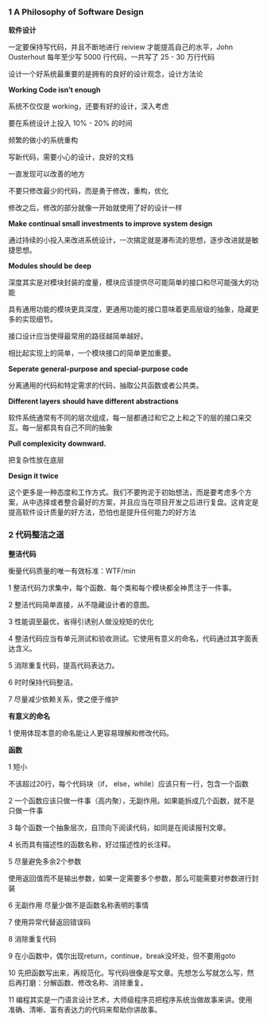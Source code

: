 
### 1  A Philosophy of Software Design

**软件设计**

一定要保持写代码，并且不断地进行 reiview 才能提高自己的水平，John Ousterhout 每年至少写 5000 行代码，一共写了 25 - 30 万行代码

设计一个好系统最重要的是拥有的良好的设计观念，设计方法论

**Working Code isn’t enough**

系统不仅仅是 working，还要有好的设计，深入考虑

要在系统设计上投入 10% - 20% 的时间

频繁的做小的系统重构

写新代码，需要小心的设计，良好的文档

一直发现可以改善的地方

不要只修改最少的代码，而是勇于修改，重构，优化

修改之后，修改的部分就像一开始就使用了好的设计一样

**Make continual small investments to improve system design**

通过持续的小投入来改进系统设计，一次搞定就是瀑布流的思想，逐步改进就是敏捷思想。

**Modules should be deep**

深度其实是对模块封装的度量，模块应该提供尽可能简单的接口和尽可能强大的功能

具有通用功能的模块更具深度，更通用功能的接口意味着更高层级的抽象，隐藏更多的实现细节。

接口设计应当使得最常用的路径越简单越好。

相比起实现上的简单，一个模块接口的简单更加重要。

**Seperate general-purpose and special-purpose code**

分离通用的代码和特定需求的代码，抽取公共函数或者公共类。

**Different layers should have different abstractions**

软件系统通常有不同的层次组成，每一层都通过和它之上和之下的层的接口来交互。每一层都具有自己不同的抽象

**Pull complexicity downward.**

把复杂性放在底层

**Design it twice**

这个更多是一种态度和工作方式。我们不要拘泥于初始想法，而是要考虑多个方案，从中选择或者整合最好的方案，并且应当在项目开发之后进行复盘。这肯定是提高软件设计质量的好方法，恐怕也是提升任何能力的好方法


### 2 代码整洁之道

**整洁代码**

衡量代码质量的唯一有效标准：WTF/min

1 整洁代码力求集中，每个函数、每个类和每个模块都全神贯注于一件事。

2 整洁代码简单直接，从不隐藏设计者的意图。

3 性能调至最优，省得引诱别人做没规矩的优化

4 整洁代码应当有单元测试和验收测试。它使用有意义的命名，代码通过其字面表达含义。

5 消除重复代码，提高代码表达力。

6 时时保持代码整洁。

7 尽量减少依赖关系，使之便于维护

**有意义的命名**

1 使用体现本意的命名能让人更容易理解和修改代码。

**函数**
 
1 短小

不该超过20行，每个代码块（if， else，while）应该只有一行，包含一个函数

2 一个函数应该只做一件事（高内聚），无副作用。如果能拆成几个函数，就不是只做一件事

3 每个函数一个抽象层次，自顶向下阅读代码，如同是在阅读报刊文章。

4 长而具有描述性的函数名称，好过描述性的长注释。

5 尽量避免多余2个参数

使用返回值而不是输出参数，如果一定需要多个参数，那么可能需要对参数进行封装

6 无副作用
尽量少做不是函数名称表明的事情

7 使用异常代替返回错误码

8 消除重复代码

9 在小函数中，偶尔出现return，continue，break没坏处，但不要用goto

10 先把函数写出来，再规范化。写代码很像是写文章。先想怎么写就怎么写，然后再打磨：分解函数、修改名称、消除重复。

11 编程其实是一门语言设计艺术，大师级程序员把程序系统当做故事来讲。使用准确、清晰、富有表达力的代码来帮助你讲故事。




